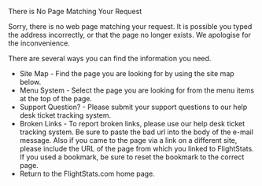 There is No Page Matching Your Request

Sorry, there is no web page matching your request. It is possible you typed the address incorrectly, or that the page no longer exists. We apologise for the inconvenience.

There are several ways you can find the information you need.

*   Site Map - Find the page you are looking for by using the site map below.
*   Menu System - Select the page you are looking for from the menu items at the top of the page.
*   Support Question? - Please submit your support questions to our help desk ticket tracking system.
*   Broken Links - To report broken links, please use our help desk ticket tracking system. Be sure to paste the bad url into the body of the e-mail message. Also if you came to the page via a link on a different site, please include the URL of the page from which you linked to FlightStats. If you used a bookmark, be sure to reset the bookmark to the correct page.
*   Return to the FlightStats.com home page.